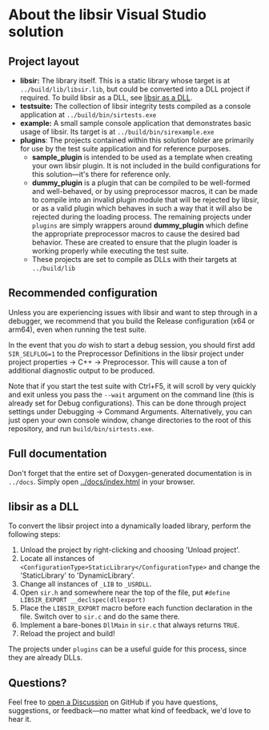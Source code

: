 <!-- SPDX-License-Identifier: MIT -->
<!-- -->
<!-- Copyright (c) 2018-2023 Ryan M. Lederman <lederman@gmail.com> -->
<!-- Copyright (c) 2018-2023 Jeffrey H. Johnson <trnsz@pobox.com> -->
<!-- -->
<!-- Permission is hereby granted, free of charge, to any person obtaining a copy of -->
<!-- this software and associated documentation files (the "Software"), to deal in -->
<!-- the Software without restriction, including without limitation the rights to -->
<!-- use, copy, modify, merge, publish, distribute, sublicense, and/or sell copies of -->
<!-- the Software, and to permit persons to whom the Software is furnished to do so, -->
<!-- subject to the following conditions: -->
<!-- -->
<!-- The above copyright notice and this permission notice shall be included in all -->
<!-- copies or substantial portions of the Software. -->
<!-- -->
<!-- THE SOFTWARE IS PROVIDED "AS IS", WITHOUT WARRANTY OF ANY KIND, EXPRESS OR -->
<!-- IMPLIED, INCLUDING BUT NOT LIMITED TO THE WARRANTIES OF MERCHANTABILITY, FITNESS -->
<!-- FOR A PARTICULAR PURPOSE AND NONINFRINGEMENT. IN NO EVENT SHALL THE AUTHORS OR -->
<!-- COPYRIGHT HOLDERS BE LIABLE FOR ANY CLAIM, DAMAGES OR OTHER LIABILITY, WHETHER -->
<!-- IN AN ACTION OF CONTRACT, TORT OR OTHERWISE, ARISING FROM, OUT OF OR IN -->
<!-- CONNECTION WITH THE SOFTWARE OR THE USE OR OTHER DEALINGS IN THE SOFTWARE. -->

# About the libsir Visual Studio solution

## Project layout

- **libsir:** The library itself. This is a static library whose target is at `../build/lib/libsir.lib`, but could be converted into a DLL project if required. To build libsir as a DLL, see [libsir as a DLL](#libsir-as-a-dll).
- **testsuite:** The collection of libsir integrity tests compiled as a console application at `../build/bin/sirtests.exe`
- **example:** A small sample console application that demonstrates basic usage of libsir. Its target is at `../build/bin/sirexample.exe`
- **plugins**: The projects contained within this solution folder are primarily for use by the test suite application and for reference purposes.
  - **sample_plugin** is intended to be used as a template when creating your own libsir plugin. It is not included in the build configurations for this solution&mdash;it's there for reference only.
  - **dummy_plugin** is a plugin that can be compiled to be well-formed and well-behaved, or by using preprocessor macros, it can be made to compile into an invalid plugin module that will be rejected by libsir, or as a valid plugin which behaves in such a way that it will also be rejected during the loading process. The remaining projects under `plugins` are simply wrappers around **dummy_plugin** which define the appropriate preprocessor macros to cause the desired bad behavior. These are created to ensure that the plugin loader is working properly while executing the test suite.
  - These projects are set to compile as DLLs with their targets at `../build/lib`

## Recommended configuration

Unless you are experiencing issues with libsir and want to step through in a debugger, we recommend that you build the Release configuration (x64 or arm64), even when running the test suite.

In the event that you *do* wish to start a debug session, you should first add `SIR_SELFLOG=1` to the Preprocessor Definitions in the libsir project under project properties -> C++ -> Preprocessor. This will cause a ton of additional diagnostic output to be produced. 

Note that if you start the test suite with Ctrl+F5, it will scroll by very quickly and exit unless you pass the `--wait` argument on the command line (this is already set for Debug configurations). This can be done through project settings under Debugging -> Command Arguments. Alternatively, you can just open your own console window, change directories to the root of this repository, and run `build/bin/sirtests.exe`.

## Full documentation

Don't forget that the entire set of Doxygen-generated documentation is in `../docs`. Simply open [../docs/index.html](../docs/index.html) in your browser.

## libsir as a DLL

To convert the libsir project into a dynamically loaded library, perform the following steps:

  1. Unload the project by right-clicking and choosing 'Unload project'.
  2. Locate all instances of `<ConfigurationType>StaticLibrary</ConfigurationType>` and change the 'StaticLibrary' to 'DynamicLibrary'.
  3. Change all instances of `_LIB` to `_USRDLL`.
  4. Open `sir.h` and somewhere near the top of the file, put `#define LIBSIR_EXPORT __declspec(dllexport)`
  5. Place the `LIBSIR_EXPORT` macro before each function declaration in the file. Switch over to `sir.c` and do the same there.
  6. Implement a bare-bones `DllMain` in `sir.c` that always returns `TRUE`.
  7. Reload the project and build!

The projects under `plugins` can be a useful guide for this process, since they are already DLLs.

## Questions?

Feel free to [open a Discussion]() on GitHub if you have questions, suggestions, or feedback&mdash;no matter what kind of feedback, we'd love to hear it.
